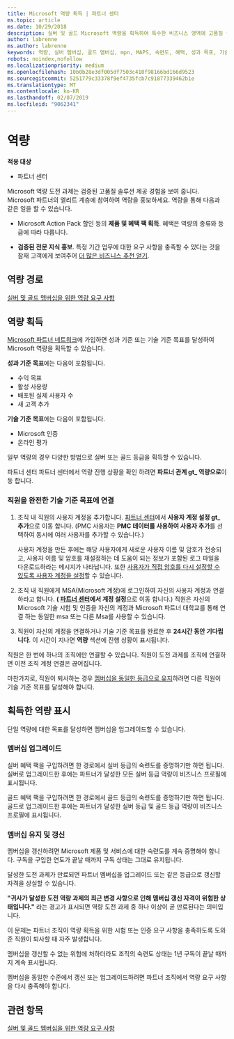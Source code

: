 ```yaml
---
title: Microsoft 역량 획득 | 파트너 센터
ms.topic: article
ms.date: 10/29/2018
description: 실버 및 골드 Microsoft 역량을 획득하여 특수한 비즈니스 영역에 고품질 솔루션을 제공하는 귀사의 검증된 전문 지식을 보여 주세요.
author: labrenne
ms.author: labrenne
keywords: 역량, 실버 멤버십, 골드 멤버십, mpn, MAPS, 숙련도, 혜택, 성과 목표, 기술 목표
robots: noindex,nofollow
ms.localizationpriority: medium
ms.openlocfilehash: 10b0b28e3df005df7503c410f98166bd166d9523
ms.sourcegitcommit: 5251779c33378f9ef4735fcb7c91877339462b1e
ms.translationtype: MT
ms.contentlocale: ko-KR
ms.lasthandoff: 02/07/2019
ms.locfileid: "9062341"
---
```

<!--
•   FWLink https://go.microsoft.com/fwlink/?linkid=851080 : top of page
•   FWLink https://go.microsoft.com/fwlink/?linkid=851281: top of page (duplicate)
•   FWLink https://go.microsoft.com/fwlink/?linkid=851079: Competencies (#attainment_paths)
•   FWLink https://go.microsoft.com/fwlink/?linkid=851081: Maintain and renew membership (#maintain_membership)
•   FWLink https://go.microsoft.com/fwlink/?linkid=851082: Get your employees connected to complete skill-based goals (#associating_achievements)
•   FWLink https://go.microsoft.com/fwlink/?linkid=851083 : Achievement overrides (#achievement_override)
•   FWLink: https://go.microsoft.com/fwlink/?linkid=851236: UI link, goes to the place where you import new users. Temporarily points to the Partner Center homepage.
•   FWLink: https://go.microsoft.com/fwlink/?linkid=851607 :Will go to the docs page for Silver/Gold competency achievements. Currently goes to https://partnercenter.microsoft.com/partner/cloud-solution-provider 

 -->

# <a name="competencies"></a>역량

**적용 대상**
-  파트너 센터

Microsoft 역량 도전 과제는 검증된 고품질 솔루션 제공 경험을 보여 줍니다. Microsoft 파트너의 엘리트 계층에 참여하여 역량을 홍보하세요. 역량을 통해 다음과 같은 일을 할 수 있습니다. 

*  Microsoft Action Pack 할인 등의 **제품 및 혜택 팩 획득**. 혜택은 역량의 종류와 등급에 따라 다릅니다. 

*  **검증된 전문 지식 홍보**. 특정 기간 업무에 대한 요구 사항을 충족할 수 있다는 것을 잠재 고객에게 보여주어 [더 많은 비즈니스 추천 얻기](referrals.md).

## <a href="" id="attainment_paths"></a> 역량 경로

[실버 및 골드 멤버십을 위한 역량 요구 사항](learn-about-competencies.md)

## <a name="earn-competencies"></a>역량 획득

[Microsoft 파트너 네트워크](mpn-overview.md)에 가입하면 성과 기준 또는 기술 기준 목표를 달성하여 Microsoft 역량을 획득할 수 있습니다. 

**성과 기준 목표**에는 다음이 포함됩니다. 
* 수익 목표
* 활성 사용량
* 배포된 실제 사용자 수
* 새 고객 추가

**기술 기준 목표**에는 다음이 포함됩니다. 
* Microsoft 인증
* 온라인 평가 

일부 역량의 경우 다양한 방법으로 실버 또는 골드 등급을 획득할 수 있습니다.

파트너 센터 파트너 센터에서 역량 진행 상황을 확인 하려면 **파트너 관계 gt_ 역량으로**이동 합니다. 

### <a href="" id="associating_achievements"></a>직원을 완전한 기술 기준 목표에 연결

1.  조직 내 직원의 사용자 계정을 추가합니다. [파트너 센터](http://partnercenter.microsoft.com)에서 **사용자 계정 설정 gt_ 추가**으로 이동 합니다. (PMC 사용자는 **PMC 데이터를 사용하여 사용자 추가**를 선택하여 동시에 여러 사용자를 추가할 수 있습니다.)

    사용자 계정을 만든 후에는 해당 사용자에게 새로운 사용자 이름 및 암호가 전송되고, 사용자 이름 및 암호를 재설정하는 데 도움이 되는 정보가 포함된 로그 파일을 다운로드하라는 메시지가 나타납니다. 또한 [사용자가 직접 암호를 다시 설정할 수 있도록 사용자 계정을 설정](https://docs.microsoft.com/en-us/azure/active-directory/active-directory-passwords-getting-started)할 수 있습니다.

2. 조직 내 직원에게 MSA(Microsoft 계정)에 로그인하여 자신의 사용자 계정과 연결하라고 합니다. **( [파트너 센터](http://partnercenter.microsoft.com)에서 계정 설정**으로 이동 합니다.) 직원은 자신의 Microsoft 기술 시험 및 인증을 자신의 계정과 Microsoft 파트너 대학교를 통해 연결 하는 동일한 msa 또는 다른 Msa를 사용할 수 있습니다.

3.  직원이 자신의 계정을 연결하거나 기술 기준 목표를 완료한 후 **24시간 동안 기다립니다**. 이 시간이 지나면 **역량** 섹션에 진행 상황이 표시됩니다.

직원은 한 번에 하나의 조직에만 연결할 수 있습니다. 직원이 도전 과제를 조직에 연결하면 이전 조직 계정 연결은 끊어집니다.

마찬가지로, 직원이 퇴사하는 경우 [멤버십을 동일한 등급으로 유지](#maintaining_membership)하려면 다른 직원이 기술 기준 목표를 달성해야 합니다.

## <a name="display-your-competency-awards"></a>획득한 역량 표시

단일 역량에 대한 목표를 달성하면 멤버십을 업그레이드할 수 있습니다.

### <a name="upgrade-your-membership"></a>멤버십 업그레이드

실버 혜택 팩을 구입하려면 한 경로에서 실버 등급의 숙련도를 증명하기만 하면 됩니다. 실버로 업그레이드한 후에는 파트너가 달성한 모든 실버 등급 역량이 비즈니스 프로필에 표시됩니다. 

골드 혜택 팩을 구입하려면 한 경로에서 골드 등급의 숙련도를 증명하기만 하면 됩니다. 골드로 업그레이드한 후에는 파트너가 달성한 실버 등급 및 골드 등급 역량이 비즈니스 프로필에 표시됩니다. 

### <a href="" id="maintain_membership"></a> 멤버십 유지 및 갱신

멤버십을 갱신하려면 Microsoft 제품 및 서비스에 대한 숙련도를 계속 증명해야 합니다. 구독을 구입한 연도가 끝날 때까지 구독 상태는 그대로 유지됩니다.

달성한 도전 과제가 만료되면 파트너 멤버십을 업그레이드 또는 같은 등급으로 갱신할 자격을 상실할 수 있습니다. 

**"귀사가 달성한 도전 역량 과제의 최근 변경 사항으로 인해 멤버십 갱신 자격이 위험한 상태입니다."** 라는 경고가 표시되면 역량 도전 과제 중 하나 이상이 곧 만료된다는 의미입니다. 

이 문제는 파트너 조직이 역량 획득을 위한 시험 또는 인증 요구 사항을 충족하도록 도와준 직원이 퇴사할 때 자주 발생합니다. 

멤버십을 갱신할 수 없는 위험에 처하더라도 조직의 숙련도 상태는 1년 구독이 끝날 때까지 계속 표시됩니다.

멤버십을 동일한 수준에서 갱신 또는 업그레이드하려면 파트너 조직에서 역량 요구 사항을 다시 충족해야 합니다.

## <a name="related-topics"></a>관련 항목

[실버 및 골드 멤버십을 위한 역량 요구 사항](learn-about-competencies.md)